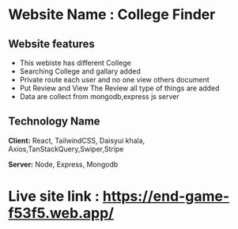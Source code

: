 


# Website Name : College Finder

## Website features

- This webiste has different College
- Searching College and gallary added 
- Private route each user and no one view others document 
- Put Review and View The Review all type of things are added
- Data are collect from mongodb,express js server




##  Technology Name

**Client:** React, TailwindCSS, Daisyui khala, Axios,TanStackQuery,Swiper,Stripe

**Server:** Node, Express, Mongodb


# Live site link : https://end-game-f53f5.web.app/
